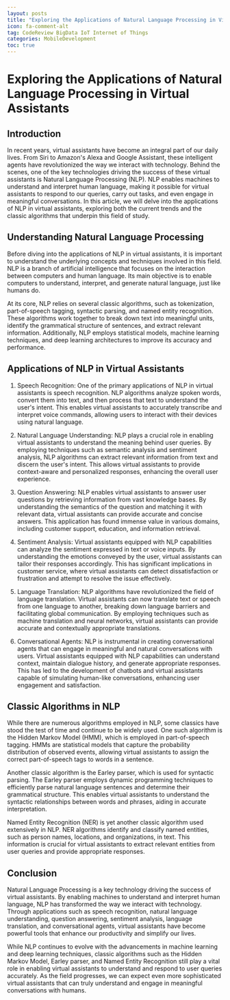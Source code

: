 ```yaml
---
layout: posts
title: "Exploring the Applications of Natural Language Processing in Virtual Assistants"
icon: fa-comment-alt
tag: CodeReview BigData IoT Internet of Things
categories: MobileDevelopment
toc: true
---
```



# Exploring the Applications of Natural Language Processing in Virtual Assistants

## Introduction

In recent years, virtual assistants have become an integral part of our daily lives. From Siri to Amazon's Alexa and Google Assistant, these intelligent agents have revolutionized the way we interact with technology. Behind the scenes, one of the key technologies driving the success of these virtual assistants is Natural Language Processing (NLP). NLP enables machines to understand and interpret human language, making it possible for virtual assistants to respond to our queries, carry out tasks, and even engage in meaningful conversations. In this article, we will delve into the applications of NLP in virtual assistants, exploring both the current trends and the classic algorithms that underpin this field of study.

## Understanding Natural Language Processing

Before diving into the applications of NLP in virtual assistants, it is important to understand the underlying concepts and techniques involved in this field. NLP is a branch of artificial intelligence that focuses on the interaction between computers and human language. Its main objective is to enable computers to understand, interpret, and generate natural language, just like humans do.

At its core, NLP relies on several classic algorithms, such as tokenization, part-of-speech tagging, syntactic parsing, and named entity recognition. These algorithms work together to break down text into meaningful units, identify the grammatical structure of sentences, and extract relevant information. Additionally, NLP employs statistical models, machine learning techniques, and deep learning architectures to improve its accuracy and performance.

## Applications of NLP in Virtual Assistants

1. Speech Recognition: One of the primary applications of NLP in virtual assistants is speech recognition. NLP algorithms analyze spoken words, convert them into text, and then process that text to understand the user's intent. This enables virtual assistants to accurately transcribe and interpret voice commands, allowing users to interact with their devices using natural language.

2. Natural Language Understanding: NLP plays a crucial role in enabling virtual assistants to understand the meaning behind user queries. By employing techniques such as semantic analysis and sentiment analysis, NLP algorithms can extract relevant information from text and discern the user's intent. This allows virtual assistants to provide context-aware and personalized responses, enhancing the overall user experience.

3. Question Answering: NLP enables virtual assistants to answer user questions by retrieving information from vast knowledge bases. By understanding the semantics of the question and matching it with relevant data, virtual assistants can provide accurate and concise answers. This application has found immense value in various domains, including customer support, education, and information retrieval.

4. Sentiment Analysis: Virtual assistants equipped with NLP capabilities can analyze the sentiment expressed in text or voice inputs. By understanding the emotions conveyed by the user, virtual assistants can tailor their responses accordingly. This has significant implications in customer service, where virtual assistants can detect dissatisfaction or frustration and attempt to resolve the issue effectively.

5. Language Translation: NLP algorithms have revolutionized the field of language translation. Virtual assistants can now translate text or speech from one language to another, breaking down language barriers and facilitating global communication. By employing techniques such as machine translation and neural networks, virtual assistants can provide accurate and contextually appropriate translations.

6. Conversational Agents: NLP is instrumental in creating conversational agents that can engage in meaningful and natural conversations with users. Virtual assistants equipped with NLP capabilities can understand context, maintain dialogue history, and generate appropriate responses. This has led to the development of chatbots and virtual assistants capable of simulating human-like conversations, enhancing user engagement and satisfaction.

## Classic Algorithms in NLP

While there are numerous algorithms employed in NLP, some classics have stood the test of time and continue to be widely used. One such algorithm is the Hidden Markov Model (HMM), which is employed in part-of-speech tagging. HMMs are statistical models that capture the probability distribution of observed events, allowing virtual assistants to assign the correct part-of-speech tags to words in a sentence.

Another classic algorithm is the Earley parser, which is used for syntactic parsing. The Earley parser employs dynamic programming techniques to efficiently parse natural language sentences and determine their grammatical structure. This enables virtual assistants to understand the syntactic relationships between words and phrases, aiding in accurate interpretation.

Named Entity Recognition (NER) is yet another classic algorithm used extensively in NLP. NER algorithms identify and classify named entities, such as person names, locations, and organizations, in text. This information is crucial for virtual assistants to extract relevant entities from user queries and provide appropriate responses.

## Conclusion

Natural Language Processing is a key technology driving the success of virtual assistants. By enabling machines to understand and interpret human language, NLP has transformed the way we interact with technology. Through applications such as speech recognition, natural language understanding, question answering, sentiment analysis, language translation, and conversational agents, virtual assistants have become powerful tools that enhance our productivity and simplify our lives.

While NLP continues to evolve with the advancements in machine learning and deep learning techniques, classic algorithms such as the Hidden Markov Model, Earley parser, and Named Entity Recognition still play a vital role in enabling virtual assistants to understand and respond to user queries accurately. As the field progresses, we can expect even more sophisticated virtual assistants that can truly understand and engage in meaningful conversations with humans.